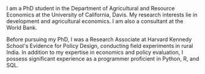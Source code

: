 <br><br>
I am a PhD student in the Department of Agricultural and Resource Economics at the University of California, Davis. My research interests lie in development and agricultural economics. I am also a consultant at the World Bank.

Before pursuing my PhD, I was a Research Associate at Harvard Kennedy School's Evidence for Policy Design, conducting field experiments in rural India. In addition to my expertise in economics and policy evaluation, I possess significant experience as a programmer proficient in Python, R, and SQL.